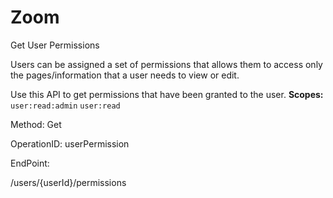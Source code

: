 #     Zoom


Get User Permissions

Users can be assigned a set of permissions that allows them to access only the pages/information that a user needs to view or edit.

Use this API to get permissions that have been granted to the user.
**Scopes:** `user:read:admin` `user:read`
 

Method: Get

OperationID: userPermission

EndPoint:

/users/{userId}/permissions
